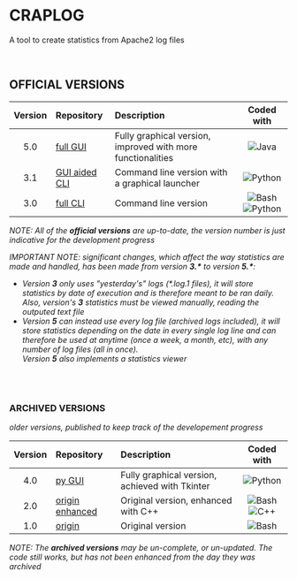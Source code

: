 # CRAPLOG
A tool to create statistics from Apache2 log files 

<br/>

## OFFICIAL VERSIONS

| Version | Repository | Description | Coded with |
| :-: | :-- | :-- | :-: |
| 5.0 | [full GUI](https://github.com/elB4RTO/craplog-fullGUI) | Fully graphical version, improved with more functionalities | ![Java](https://img.shields.io/badge/%20-Java-b07219) |
| 3.1 | [GUI aided CLI](https://github.com/elB4RTO/craplog-GUIaidedCLI) | Command line version with a graphical launcher | ![Python](https://img.shields.io/badge/%20-Python-3572A5) |
| 3.0 | [full CLI](https://github.com/elB4RTO/craplog-fullCLI) | Command line version | ![Bash](https://img.shields.io/badge/%20-Bash-89e051) ![Python](https://img.shields.io/badge/%20-Python-3572A5) |

*NOTE: All of the **official versions** are up-to-date, the version number is just indicative for the development progress*

*IMPORTANT NOTE: significant changes, which affect the way statistics are made and handled, has been made from version **3.\*** to version **5.\***:*
- *Version **3** only uses "yesterday's" logs (\*.log.1 files), it will store statistics by date of execution and is therefore meant to be ran daily.
  <br>Also, version's **3** statistics must be viewed manually, reading the outputed text file*
- *Version **5** can instead use every log file (archived logs included), it will store statistics depending on the date in every single log line and can therefore be used at anytime (once a week, a month, etc), with any number of log files (all in once).
  <br>Version **5** also implements a statistics viewer*

<br/><br/>

### ARCHIVED VERSIONS
*older versions, published to keep track of the developement progress*

| Version | Repository | Description | Coded with |
| :-: | :-- | :-- | :-: |
| 4.0 | [py GUI](https://github.com/elB4RTO/craplog-pyGUI) | Fully graphical version, achieved with Tkinter | ![Python](https://img.shields.io/badge/%20-Python-3572A5) |
| 2.0 | [origin enhanced](https://github.com/elB4RTO/craplog-originEnhanced) | Original version, enhanced with C++ | ![Bash](https://img.shields.io/badge/%20-Bash-89e051) ![C++](https://img.shields.io/badge/%20-C++-f34b7d) |
| 1.0 | [origin](https://github.com/elB4RTO/craplog-origin) | Original version | ![Bash](https://img.shields.io/badge/%20-Bash-89e051) |

*NOTE: The **archived versions** may be un-complete, or un-updated. The code still works, but has not been enhanced from the day they was archived*
